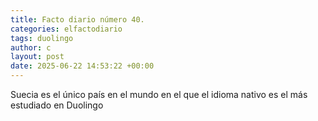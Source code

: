```yaml
---
title: Facto diario número 40.
categories: elfactodiario
tags: duolingo
author: c
layout: post
date: 2025-06-22 14:53:22 +00:00
---
```

Suecia es el único país en el mundo en el que el idioma nativo es el más estudiado en Duolingo
